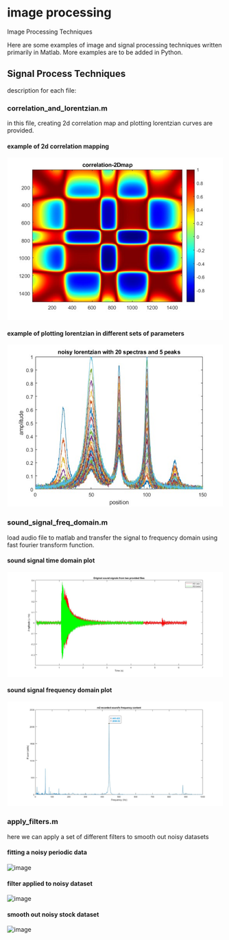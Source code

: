 # image processing
Image Processing Techniques

Here are some examples of image and signal processing techniques written primarily in Matlab. More examples are to be added in Python.

## Signal Process Techniques
description for each file:

### correlation_and_lorentzian.m
in this file, creating 2d correlation map and plotting lorentzian curves are provided.
#### example of 2d correlation mapping
![image](images/2d_correlation.jpg)
#### example of plotting lorentzian in different sets of parameters
![image](images/lorentzian_spectra.jpg)

### sound_signal_freq_domain.m
load audio file to matlab and transfer the signal to frequency domain using fast fourier transform function.
#### sound signal time domain plot
![image](images/Q6_original_sounds.jpg)
#### sound signal frequency domain plot
![image](images/Q6_m2_frequency.jpg)

### apply_filters.m
here we can apply a set of different filters to smooth out noisy datasets 
#### fitting a noisy periodic data
![image](image/q1_e.png)
#### filter applied to noisy dataset
![image](image/q1_f.png)
#### smooth out noisy stock dataset
![image](image/q1_g.png)







